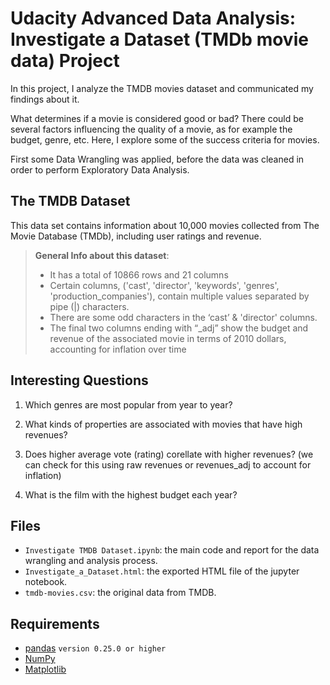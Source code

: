 # Udacity Advanced Data Analysis: Investigate a Dataset (TMDb movie data) Project

In this project, I analyze the TMDB movies dataset and communicated my findings about it.

What determines if a movie is considered good or bad?
There could be several factors influencing the quality of a movie, as for example the budget, genre, etc. Here, I explore some of the success criteria for movies.

First some Data Wrangling was applied, before the data was cleaned in order to perform Exploratory Data Analysis.

## The TMDB Dataset

This data set contains information about 10,000 movies collected from The Movie Database (TMDb), including user ratings and revenue.

> **General Info about this dataset**:
>
> -   It has a total of 10866 rows and 21 columns
> -   Certain columns, ('cast', 'director', 'keywords', 'genres', 'production_companies'), contain multiple values separated by pipe (|) characters.
> -   There are some odd characters in the ‘cast’ & 'director' columns.
> -   The final two columns ending with “\_adj” show the budget and revenue of the associated movie in terms of 2010 dollars, accounting for inflation over time

## Interesting Questions

1. Which genres are most popular from year to year?

2. What kinds of properties are associated with movies that have high revenues?

3. Does higher average vote (rating) corellate with higher revenues? (we can check for this using raw revenues or revenues_adj to account for inflation)

4. What is the film with the highest budget each year?

## Files

-   `Investigate TMDB Dataset.ipynb`: the main code and report for the data wrangling and analysis process.
-   `Investigate_a_Dataset.html`: the exported HTML file of the jupyter notebook.
-   `tmdb-movies.csv`: the original data from TMDB.

## Requirements

-   [pandas](https://pandas.pydata.org/) `version 0.25.0 or higher`
-   [NumPy](https://numpy.org/)
-   [Matplotlib](https://matplotlib.org/)
